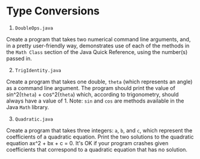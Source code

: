 # Type Conversions

1. `DoubleOps.java`

Create a program that takes two numerical command line arguments, and, in a pretty user-friendly way, demonstrates use of each of the methods in the `Math Class` section of the Java Quick Reference, using the number(s) passed in.

2. `TrigIdentity.java`

Create a program that takes one double, `theta` (which represents an angle) as a command line argument. The program should print the value of sin^2(`theta`) + cos^2(`theta`) which, according to trigonometry, should always have a value of 1. Note: `sin` and `cos` are methods available in the Java `Math` library.

3. `Quadratic.java`

Create a program that takes three integers: `a`, `b`, and `c`, which represent the coefficients of a quadratic equation. Print the two solutions to the quadratic equation ax^2 + bx + c = 0. It's OK if your program crashes given coefficients that correspond to a quadratic equation that has no solution.